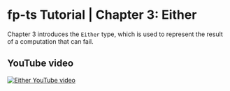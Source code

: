# fp-ts Tutorial | Chapter 3: Either

Chapter 3 introduces the `Either` type, which is used to represent the result of a computation that can fail.

## YouTube video

[![Either YouTube video](https://img.youtube.com/vi/o91UKmLwBOk/maxresdefault.jpg)](https://www.youtube.com/watch?v=o91UKmLwBOk)
